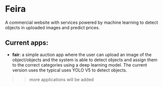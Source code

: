 # Feira
A commercial website with services powered by machine learning to detect objects in uploaded images and predict prices.

## Current apps:
 - **fair**: a simple auction app where the user can upload an image of the object/objects and the system is able to detect objects and assign them to the correct categories using a deep learning model. The current version uses the typical uses YOLO V5 to detect objects.

 >> more applications will be added 


